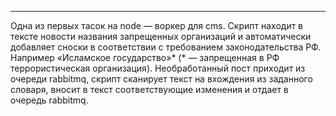 ---
Одна из первых тасок на node — воркер для cms. Скрипт находит в тексте новости названия запрещенных организаций и автоматически добавляет сноски в соответствии с требованием законодательства РФ. Например «Исламское государство»* (* — запрещенная в РФ террористическая организация). Необработанный пост приходит из очереди rabbitmq, скрипт сканирует текст на вхождения из заданного словаря, вносит в текст соответствующие изменения и отдает в очередь rabbitmq.
